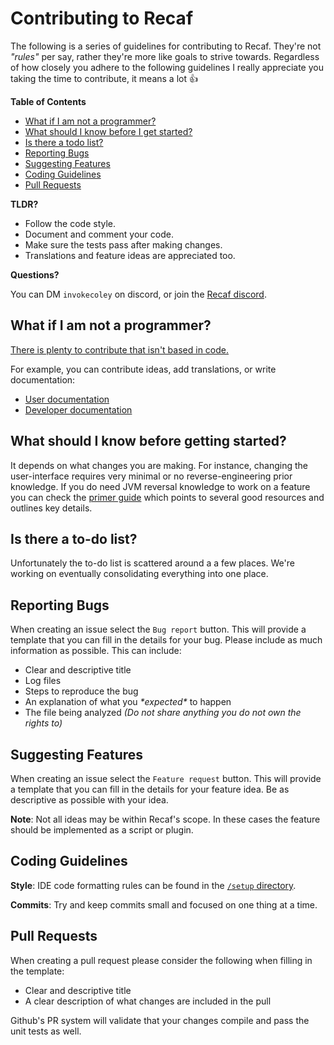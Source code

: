 # Contributing to Recaf

The following is a series of guidelines for contributing to Recaf. They're not _"rules"_ per say, rather they're more like goals to strive towards. Regardless of how closely you adhere to the following guidelines I really appreciate you taking the time to contribute, it means a lot :+1:

**Table of Contents**

- [What if I am not a programmer?](#what-if-i-am-not-a-programmer)
- [What should I know before I get started?](#what-should-i-know-before-getting-started)
- [Is there a todo list?](#is-there-a-to-do-list)
- [Reporting Bugs](#reporting-bugs)
- [Suggesting Features](#suggesting-features)
- [Coding Guidelines](#coding-guidelines)
- [Pull Requests](#pull-requests)

**TLDR?**

- Follow the code style.
- Document and comment your code.
- Make sure the tests pass after making changes.
- Translations and feature ideas are appreciated too.

**Questions?**

You can DM `invokecoley` on discord, or join the [Recaf discord](https://discord.gg/Bya5HaA).

## What if I am not a programmer?

[There is plenty to contribute that isn't based in code.](https://www.youtube.com/watch?v=GAqfMNB-YBU&t=603)

For example, you can contribute ideas, add translations, or write documentation:

- [User documentation](https://github.com/Col-E/recaf-user-documentation)
- [Developer documentation](https://github.com/Col-E/recaf-developer-documentation)

## What should I know before getting started?

It depends on what changes you are making. For instance, changing the user-interface requires very minimal or no reverse-engineering prior knowledge. If you do need JVM reversal knowledge to work on a feature you can check the [primer guide](PRIMER.md) which points to several good resources and outlines key details.

## Is there a to-do list?

Unfortunately the to-do list is scattered around a a few places. We're working on eventually consolidating everything into one place.

## Reporting Bugs

When creating an issue select the `Bug report` button.
This will provide a template that you can fill in the details for your bug.
Please include as much information as possible.
This can include:

- Clear and descriptive title
- Log files
- Steps to reproduce the bug
- An explanation of what you _\*expected\*_ to happen
- The file being analyzed _(Do not share anything you do not own the rights to)_

## Suggesting Features

When creating an issue select the `Feature request` button.
This will provide a template that you can fill in the details for your feature idea.
Be as descriptive as possible with your idea.

**Note**: Not all ideas may be within Recaf's scope. In these cases the feature should be implemented as a script or plugin.

## Coding Guidelines

**Style**: IDE code formatting rules can be found in the [`/setup` directory](setup/).

**Commits**: Try and keep commits small and focused on one thing at a time.

## Pull Requests

When creating a pull request please consider the following when filling in the template:

- Clear and descriptive title
- A clear description of what changes are included in the pull

Github's PR system will validate that your changes compile and pass the unit tests as well.